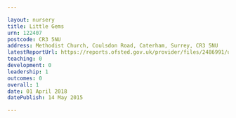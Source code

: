 ```yaml
---

layout: nursery
title: Little Gems
urn: 122407
postcode: CR3 5NU
address: Methodist Church, Coulsdon Road, Caterham, Surrey, CR3 5NU
latestReportUrl: https://reports.ofsted.gov.uk/provider/files/2486991/urn/122407.pdf
teaching: 0
development: 0
leadership: 1
outcomes: 0
overall: 1
date: 01 April 2018 
datePublish: 14 May 2015

---
```

